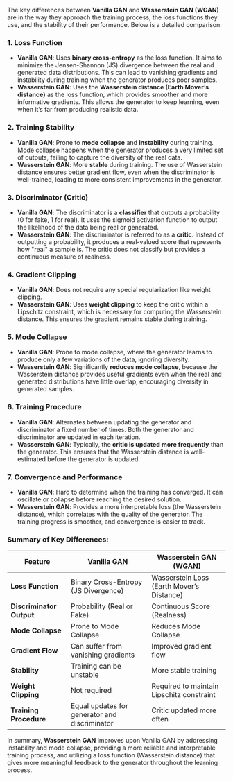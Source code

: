 The key differences between **Vanilla GAN** and **Wasserstein GAN (WGAN)** are in the way they approach the training process, the loss functions they use, and the stability of their performance. Below is a detailed comparison:

### 1. **Loss Function**
   - **Vanilla GAN**: Uses **binary cross-entropy** as the loss function. It aims to minimize the Jensen-Shannon (JS) divergence between the real and generated data distributions. This can lead to vanishing gradients and instability during training when the generator produces poor samples.
   - **Wasserstein GAN**: Uses the **Wasserstein distance (Earth Mover’s distance)** as the loss function, which provides smoother and more informative gradients. This allows the generator to keep learning, even when it’s far from producing realistic data.

### 2. **Training Stability**
   - **Vanilla GAN**: Prone to **mode collapse** and **instability** during training. Mode collapse happens when the generator produces a very limited set of outputs, failing to capture the diversity of the real data.
   - **Wasserstein GAN**: More **stable** during training. The use of Wasserstein distance ensures better gradient flow, even when the discriminator is well-trained, leading to more consistent improvements in the generator.

### 3. **Discriminator (Critic)**
   - **Vanilla GAN**: The discriminator is a **classifier** that outputs a probability (0 for fake, 1 for real). It uses the sigmoid activation function to output the likelihood of the data being real or generated.
   - **Wasserstein GAN**: The discriminator is referred to as a **critic**. Instead of outputting a probability, it produces a real-valued score that represents how "real" a sample is. The critic does not classify but provides a continuous measure of realness.

### 4. **Gradient Clipping**
   - **Vanilla GAN**: Does not require any special regularization like weight clipping.
   - **Wasserstein GAN**: Uses **weight clipping** to keep the critic within a Lipschitz constraint, which is necessary for computing the Wasserstein distance. This ensures the gradient remains stable during training.

### 5. **Mode Collapse**
   - **Vanilla GAN**: Prone to mode collapse, where the generator learns to produce only a few variations of the data, ignoring diversity.
   - **Wasserstein GAN**: Significantly **reduces mode collapse**, because the Wasserstein distance provides useful gradients even when the real and generated distributions have little overlap, encouraging diversity in generated samples.

### 6. **Training Procedure**
   - **Vanilla GAN**: Alternates between updating the generator and discriminator a fixed number of times. Both the generator and discriminator are updated in each iteration.
   - **Wasserstein GAN**: Typically, the **critic is updated more frequently** than the generator. This ensures that the Wasserstein distance is well-estimated before the generator is updated.

### 7. **Convergence and Performance**
   - **Vanilla GAN**: Hard to determine when the training has converged. It can oscillate or collapse before reaching the desired solution.
   - **Wasserstein GAN**: Provides a more interpretable loss (the Wasserstein distance), which correlates with the quality of the generator. The training progress is smoother, and convergence is easier to track.

### Summary of Key Differences:
| Feature               | Vanilla GAN                        | Wasserstein GAN (WGAN)                 |
|-----------------------|-------------------------------------|----------------------------------------|
| **Loss Function**      | Binary Cross-Entropy (JS Divergence)| Wasserstein Loss (Earth Mover’s Distance) |
| **Discriminator Output**| Probability (Real or Fake)         | Continuous Score (Realness)            |
| **Mode Collapse**      | Prone to Mode Collapse             | Reduces Mode Collapse                  |
| **Gradient Flow**      | Can suffer from vanishing gradients| Improved gradient flow                 |
| **Stability**          | Training can be unstable           | More stable training                   |
| **Weight Clipping**    | Not required                       | Required to maintain Lipschitz constraint |
| **Training Procedure** | Equal updates for generator and discriminator | Critic updated more often              |

In summary, **Wasserstein GAN** improves upon Vanilla GAN by addressing instability and mode collapse, providing a more reliable and interpretable training process, and utilizing a loss function (Wasserstein distance) that gives more meaningful feedback to the generator throughout the learning process.
